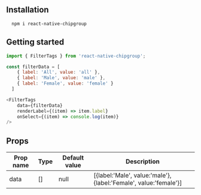 ## Installation

```
  npm i react-native-chipgroup
```

## Getting started

```JavaScript
import { FilterTags } from 'react-native-chipgroup';

const filterData = [
    { label: 'All', value: 'all' },
    { label: 'Male', value: 'male' },
    { label: 'Female', value: 'female' }
  ]

<FilterTags
    data={filterData}
    renderLabel={(item) => item.label}
    onSelect={(item) => console.log(item)}
/>
```

## Props

| Prop name        | Type             | Default value                          | Description                                                                                                                                                                                                    |
| ---------------- | ---------------- | -------------------------------------- | -------------------------------------------------------------------------------------------------------------------------------------------------------------------------------------------------------------- |
| data | [] | null | [{label:'Male', value:'male'}, {label:'Female', value:'female'}]